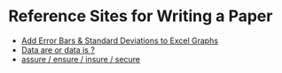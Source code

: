 # Reference Sites for Writing a Paper 

- [Add Error Bars & Standard Deviations to Excel Graphs](https://www.pryor.com/blog/add-error-bars-and-standard-deviations-to-excel-graphs/)
- [Data are or data is ?](https://www.theguardian.com/news/datablog/2010/jul/16/data-plural-singular#)
- [assure / ensure / insure / secure](http://www.aprendeinglesenleganes.com/resources/assure%20%2C%20ensure%20%2C%20insure%20%2C%20secure..pdf)  
